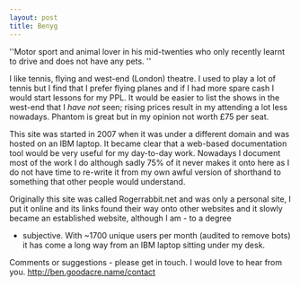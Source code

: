 ```yaml
---
layout: post 
title: Benyg
---
```


\'\'Motor sport and animal lover in his mid-twenties who only recently
learnt to drive and does not have any pets. \'\'

I like tennis, flying and west-end (London) theatre. I used to play a
lot of tennis but I find that I prefer flying planes and if I had more
spare cash I would start lessons for my PPL. It would be easier to list
the shows in the west-end that I *have not* seen; rising prices result
in my attending a lot less nowadays. Phantom is great but in my opinion
not worth £75 per seat.

This site was started in 2007 when it was under a different domain and
was hosted on an IBM laptop. It became clear that a web-based
documentation tool would be very useful for my day-to-day work. Nowadays
I document most of the work I do although sadly 75% of it never makes it
onto here as I do not have time to re-write it from my own awful version
of shorthand to something that other people would understand.

Originally this site was called Rogerrabbit.net and was only a personal
site, I put it online and its links found their way onto other websites
and it slowly became an established website, although I am - to a degree
- subjective. With \~1700 unique users per month (audited to remove
bots) it has come a long way from an IBM laptop sitting under my desk.

Comments or suggestions - please get in touch. I would love to hear from
you. <http://ben.goodacre.name/contact>
